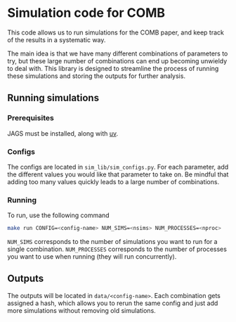 # Simulation code for COMB

This code allows us to run simulations for the COMB paper, and keep track of the results in a systematic way.

The main idea is that we have many different combinations of parameters to try, but these large number of combinations can end up becoming unwieldy to deal with. This library is designed to streamline the process of running these simulations and storing the outputs for further analysis.

## Running simulations

### Prerequisites

JAGS must be installed, along with [uv](https://github.com/astral-sh/uv).

### Configs

The configs are located in `sim_lib/sim_configs.py`. For each parameter, add the different values you would like that parameter to take on. Be mindful that adding too many values quickly leads to a large number of combinations.

### Running

To run, use the following command

```bash
make run CONFIG=<config-name> NUM_SIMS=<nsims> NUM_PROCESSES=<nproc>
```

`NUM_SIMS` corresponds to the number of simulations you want to run for a single combination. `NUM_PROCESSES` corresponds to the number of processes you want to use when running (they will run concurrently).

## Outputs

The outputs will be located in `data/<config-name>`. Each combination gets assigned a hash, which allows you to rerun the same config and just add more simulations without removing old simulations.
